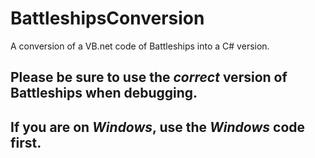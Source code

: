 # BattleshipsConversion
A conversion of a VB.net code of Battleships into a C# version.

## Please be sure to use the *correct* version of Battleships when debugging. 
## If you are on *Windows*, use the *Windows* code first.
